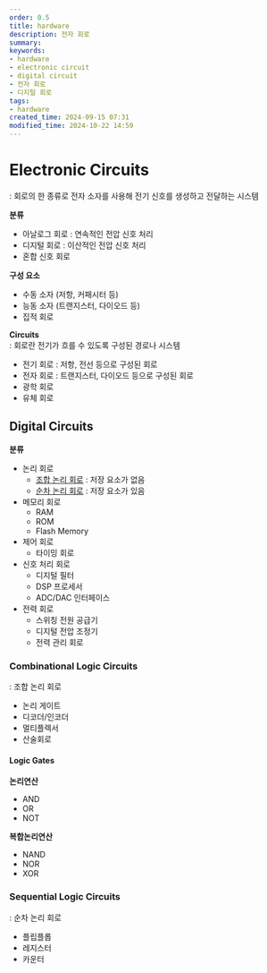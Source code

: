 ```yaml
---
order: 0.5
title: hardware
description: 전자 회로
summary:
keywords:
- hardware
- electronic circuit
- digital circuit
- 전자 회로
- 디지털 회로
tags:
- hardware
created_time: 2024-09-15 07:31
modified_time: 2024-10-22 14:59
---
```


# Electronic Circuits
: 회로의 한 종류로 전자 소자를 사용해 전기 신호를 생성하고 전달하는 시스템  

**분류**
- 아날로그 회로 : 연속적인 전압 신호 처리
- 디지털 회로 : 이산적인 전압 신호 처리
- 혼합 신호 회로

**구성 요소**
- 수동 소자 (저항, 커패시터 등)
- 능동 소자 (트랜지스터, 다이오드 등)
- 집적 회로


**Circuits**  
: 회로란 전기가 흐를 수 있도록 구성된 경로나 시스템  

- 전기 회로 : 저항, 전선 등으로 구성된 회로
- 전자 회로 : 트랜지스터, 다이오드 등으로 구성된 회로
- 광학 회로
- 유체 회로 



## Digital Circuits

**분류**
- 논리 회로
  - [조합 논리 회로](#combinational-logic-circuits) : 저장 요소가 없음
  - [순차 논리 회로](#sequential-logic-circuits) : 저장 요소가 있음
- 메모리 회로
  - RAM
  - ROM
  - Flash Memory
- 제어 회로
  - 타이밍 회로 
- 신호 처리 회로
  - 디지털 필터
  - DSP 프로세서
  - ADC/DAC 인터페이스
- 전력 회로
  - 스위칭 전원 공급기
  - 디지털 전압 조정기
  - 전력 관리 회로



### Combinational Logic Circuits
: 조합 논리 회로

- 논리 게이트
- 디코더/인코더
- 멀티플렉서
- 산술회로



#### Logic Gates

**논리연산**
- AND
- OR
- NOT

**복합논리연산**
- NAND
- NOR
- XOR



### Sequential Logic Circuits
: 순차 논리 회로

- 플립플롭
- 레지스터
- 카운터